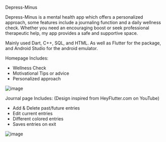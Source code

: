 Depress-Minus

Depress-Minus is a mental health app which offers a personalized approach, some features include a journaling function and a daily wellness check. Whether you need an encouraging boost or seek professional therapeutic help, my app provides a safe and supportive space.

Mainly used Dart, C++, SQL, and HTML. As well as Flutter for the package, and Android Studio for the android emulator.

Homepage Includes:
- Wellness Check
- Motivational Tips or advice
- Personalized approach

![image](https://github.com/ispyc/Depriminus/assets/99578101/6a41dfac-c5db-4abb-a983-be9e42239cda)



Journal page Includes: (Design inspired from HeyFlutter.com on YouTube)
- Add & Delete past/future entries
- Edit current entries
- Different colored entries
- Saves entries on exit

  
![image](https://github.com/ispyc/Depriminus/assets/99578101/751c7c5e-7d42-460d-8333-86dd0cfc7419)


